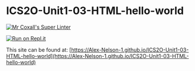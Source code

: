 # ICS2O-Unit1-03-HTML-hello-world

[![Mr Coxall's Super Linter](https://github.com/Alex-Nelson-1/ICS2O-Unit1-03-HTML-hello-world/workflows/Mr%20Coxall's%20Super%20Linter/badge.svg)](https://github.com/Alex-Nelson-1/ICS2O-Unit1-03-HTML-hello-world/actions/)

[![Run on Repl.it](https://repl.it/badge/github/Alex-Nelson-1/ICS2O-Unit1-03-HTML-hello-world)](https://repl.it/github/Alex-Nelson-1/ICS2O-Unit1-03-HTML-hello-world)

This site can be found at: [https://Alex-Nelson-1.github.io/ICS2O-Unit1-03-HTML-hello-world](https://Alex-Nelson-1.github.io/ICS2O-Unit1-03-HTML-hello-world)
